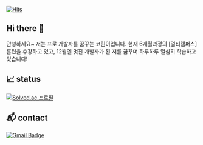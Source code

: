 <!-- 방문자 수-->
[![Hits](https://hits.seeyoufarm.com/api/count/incr/badge.svg?url=https%3A%2F%2Fgithub.com%2Fhyejinny97&count_bg=%233DC8BF&title_bg=%23555555&icon=hey.svg&icon_color=%23E7E7E7&title=hits&edge_flat=false)](https://hits.seeyoufarm.com)

## Hi there 👋
안녕하세요~ 저는 프로 개발자를 꿈꾸는 코린이입니다. 
현재 6개월과정의 [멀티캠퍼스] 훈련을 수강하고 있고, 12월엔 멋진 개발자가 된 저를 꿈꾸며 하루하루 열심히 학습하고 있습니다!

## 📈 status
[![Solved.ac
프로필](http://mazassumnida.wtf/api/v2/generate_badge?boj=yhj970102)](https://solved.ac/yhj970102/)


## 📬 contact
[![Gmail Badge](https://img.shields.io/badge/Gmail-D14836?style=for-the-badge&logo=gmail&logoColor=white&link=mailto:yhj970102@gmail.com)](mailto:yhj970102@gmail.com)


<!--
**hyejinny97/hyejinny97** is a ✨ _special_ ✨ repository because its `README.md` (this file) appears on your GitHub profile.


Here are some ideas to get you started:

- 🔭 I’m currently working on ...
- 🌱 I’m currently learning ...
- 👯 I’m looking to collaborate on ...
- 🤔 I’m looking for help with ...
- 💬 Ask me about ...
- 📫 How to reach me: ...
- 😄 Pronouns: ...
- ⚡ Fun fact: ...
-->
